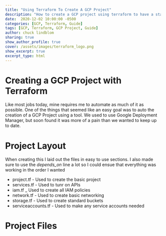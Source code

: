 ```yaml
---
title: "Using Terraform To Create A GCP Project"
description: "How to create a GCP project using terraform to have a standard and easy to use method"
date:  2020-12-02 10:00:00 -0500
categories: [GCP, Terraform, Guide]
tags: [GCP, Terraform, GCP Project, Guide]
author: chuck lindblom
sharing: true
show_author_profile: true
cover: /assets/images/terraform_logo.png
show_excerpt: true
excerpt_type: html
---
```


# Creating a GCP Project with Terraform

Like most jobs today, mine requires me to automate as much of it as possible. One of the things that seemed like an easy goal was to auto the creation of a GCP Project using a tool. We used to use Google Deployment Manager, but soon found it was more of a pain than we wanted to keep up to date.

# Project Layout

When creating this I laid out the files in easy to use sections. I also made sure to use the *depends_on* line a lot so I could ensue that everything was working in the order I wanted

* project.tf - Used to create the basic project
* services.tf - Used to tunr on APIs
* iam.tf _ Used to create all IAM policies
* network.tf - Used to create basic networking
* storage.tf - Used to create standard buckets
* serviceaccounts.tf - Used to make any service accounts needed

# Project Files

